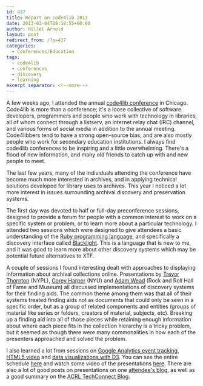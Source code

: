 ```yaml
---
id: 437
title: Report on code4lib 2013
date: 2013-03-04T19:18:55+00:00
author: Hillel Arnold
layout: post
redirect_from: /?p=437
categories:
  - Conferences/Education
tags:
  - code4lib
  - conferences
  - discovery
  - learning
excerpt_separator: <!--more-->
---
```

A few weeks ago, I attended the annual [code4lib conference](http://code4lib.org/conference/2013) in Chicago. Code4lib is more than a conference; it's a loose collective of software developers, programmers and people who work with technology in libraries, all of whom connect through a listserv, an internet relay chat (IRC) channel, and various forms of social media in addition to the annual meeting. Code4libbers tend to have a strong open-source bias, and are also mostly people who work for secondary education institutions. I always find code4lib conferences to be inspiring and a little overwhelming. There's a flood of new information, and many old friends to catch up with and new people to meet.

The last few years, many of the individuals attending the conference have become much more interested in archives, and in applying technical solutions developed for library uses to archives. This year I noticed a lot more interest in issues surrounding archival discovery and preservation systems.<!--more-->

The first day was devoted to half or full-day preconference sessions, designed to provide a forum for people with a common interest to work on a specific system or problem, or to learn more about a particular technology. I attended two sessions which were designed to give attendees a basic understanding of the [Ruby programming language](http://wiki.code4lib.org/index.php/2013_preconference_proposals#RailsBridge_Intro_to_Ruby_on_Rails), and specifically a discovery interface called [Blacklight](http://wiki.code4lib.org/index.php/2013_preconference_proposals#Intro_to_Blacklight_2). This is a language that is new to me, and it was good to learn more about other discovery systems which may be potential future alternatives to XTF.

A couple of sessions I found interesting dealt with approaches to displaying information about archival collections online. Presentations by [Trevor Thornton](http://code4lib.org/conference/2012/thornton) (NYPL), [Corey Harper](http://code4lib.org/conference/2013/harper) (NYU) and [Adam Wead](http://code4lib.org/conference/2013/wead) (Rock and Roll Hall of Fame and Museum) all discussed implementations of discovery systems for their finding aids. The common theme among them was that all of their systems treated finding aids not as documents that could only be seen in a specific order, but as a group of related components and entities (groups of material like series or folders, creators of material, subjects, etc). Breaking up a finding aid into all of those pieces while retaining enough information about where each piece fits in the collection hierarchy is a tricky problem, but it seemed as though there were many commonalities in how each of the presenters approached and solved the problem.

I also learned a lot from sessions on [Google Analytics event tracking](http://code4lib.org/conference/2013/lynema-constabaris), [HTML5 video](http://code4lib.org/conference/2013/ronallo) and [data visualizations with D3](http://code4lib.org/conference/2013/davidson). You can see the entire schedule [here](http://code4lib.org/conference/2013/schedule) and watch some video of the presentations [here](http://archive.org/search.php?query=subject%3A%22c4l13%22). There are also a lot of good posts on presentations on one [attendee's blog](http://cynng.wordpress.com/tag/c4l13/), as well as a good summary on the [ACRL TechConnect Blog](http://acrl.ala.org/techconnect/?p=2946).

